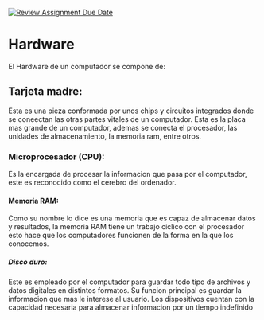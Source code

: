 [![Review Assignment Due Date](https://classroom.github.com/assets/deadline-readme-button-22041afd0340ce965d47ae6ef1cefeee28c7c493a6346c4f15d667ab976d596c.svg)](https://classroom.github.com/a/ZHlrD2sU)
 # Hardware 
El Hardware de un computador se compone de:
## Tarjeta madre:
 Esta es una pieza conformada por unos chips y circuitos integrados donde se coneectan las otras partes vitales de un computador. Esta es la placa mas grande de un computador, ademas se conecta el procesador, las unidades de almacenamiento, la memoria ram, entre otros.
### Microprocesador (CPU): 
Es la encargada de procesar la informacion que pasa por el computador, este es reconocido como el cerebro del ordenador.
#### Memoria RAM:
 Como su nombre lo dice es una memoria que es capaz de almacenar datos y resultados, la memoria RAM tiene un trabajo cíclico con el procesador esto hace que los computadores funcionen de la forma en la que los conocemos.
##### Disco duro: 
Este es empleado por el computador para guardar todo tipo de archivos y datos digitales en distintos formatos. Su funcion principal es guardar la informacion que mas le interese al usuario. Los dispositivos cuentan con la capacidad necesaria para almacenar informacion por un tiempo indefinido 